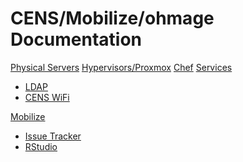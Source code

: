 # CENS/Mobilize/ohmage Documentation

[Physical Servers](physical.md)
[Hypervisors/Proxmox](hypervisors.md)
[Chef](chef.md)
[Services]()

  * [LDAP](ldap.md)
  * [CENS WiFi](wifi.md)

[Mobilize]()

  * [Issue Tracker](mz-issue-tracker.md)
  * [RStudio](mz-rstudio.md)